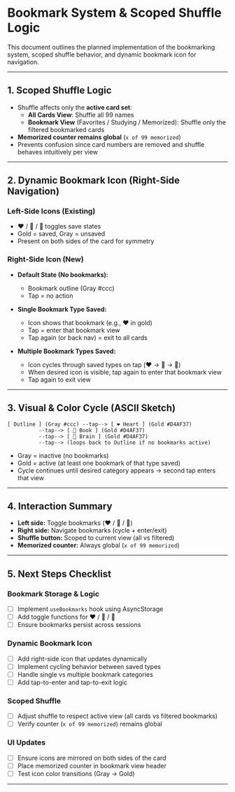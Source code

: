 # Bookmark System & Scoped Shuffle Logic

This document outlines the planned implementation of the bookmarking system, scoped shuffle behavior, and dynamic bookmark icon for navigation.

---

## 1. Scoped Shuffle Logic

- Shuffle affects only the **active card set**:
  - **All Cards View**: Shuffle all 99 names
  - **Bookmark View** (Favorites / Studying / Memorized): Shuffle only the filtered bookmarked cards
- **Memorized counter remains global** (`x of 99 memorized`)
- Prevents confusion since card numbers are removed and shuffle behaves intuitively per view

---

## 2. Dynamic Bookmark Icon (Right-Side Navigation)

### Left-Side Icons (Existing)
- ❤️ / 📖 / 🧠 toggles save states
- Gold = saved, Gray = unsaved
- Present on both sides of the card for symmetry

### Right-Side Icon (New)
- **Default State (No bookmarks):**
  - Bookmark outline (Gray #ccc)
  - Tap = no action

- **Single Bookmark Type Saved:**
  - Icon shows that bookmark (e.g., ❤️ in gold)
  - Tap = enter that bookmark view
  - Tap again (or back nav) = exit to all cards

- **Multiple Bookmark Types Saved:**
  - Icon cycles through saved types on tap (❤️ → 📖 → 🧠)
  - When desired icon is visible, tap again to enter that bookmark view
  - Tap again to exit view

---

## 3. Visual & Color Cycle (ASCII Sketch)

```
[ Outline ] (Gray #ccc) --tap--> [ ❤️ Heart ] (Gold #D4AF37)
          --tap--> [ 📖 Book ] (Gold #D4AF37)
          --tap--> [ 🧠 Brain ] (Gold #D4AF37)
          --tap--> (loops back to Outline if no bookmarks active)
```

- Gray = inactive (no bookmarks)
- Gold = active (at least one bookmark of that type saved)
- Cycle continues until desired category appears → second tap enters that view

---

## 4. Interaction Summary

- **Left side:** Toggle bookmarks (❤️ / 📖 / 🧠)
- **Right side:** Navigate bookmarks (cycle + enter/exit)
- **Shuffle button:** Scoped to current view (all vs filtered)
- **Memorized counter:** Always global (`x of 99 memorized`)

---

## 5. Next Steps Checklist

### Bookmark Storage & Logic
- [ ] Implement `useBookmarks` hook using AsyncStorage
- [ ] Add toggle functions for ❤️ / 📖 / 🧠
- [ ] Ensure bookmarks persist across sessions

### Dynamic Bookmark Icon
- [ ] Add right-side icon that updates dynamically
- [ ] Implement cycling behavior between saved types
- [ ] Handle single vs multiple bookmark categories
- [ ] Add tap-to-enter and tap-to-exit logic

### Scoped Shuffle
- [ ] Adjust shuffle to respect active view (all cards vs filtered bookmarks)
- [ ] Verify counter (`x of 99 memorized`) remains global

### UI Updates
- [ ] Ensure icons are mirrored on both sides of the card
- [ ] Place memorized counter in bookmark view header
- [ ] Test icon color transitions (Gray → Gold)

---
